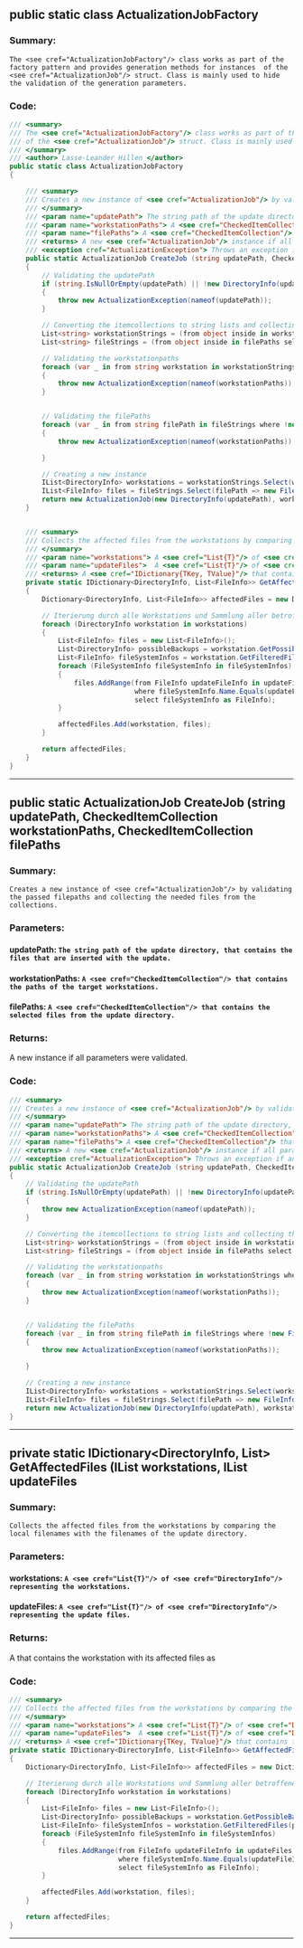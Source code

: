 ## public static class ActualizationJobFactory 


### Summary:
```The <see cref="ActualizationJobFactory"/> class works as part of the factory pattern and provides generation methods for instances  of the <see cref="ActualizationJob"/> struct. Class is mainly used to hide the validation of the generation parameters.```

### Code:
```cs
/// <summary>
/// The <see cref="ActualizationJobFactory"/> class works as part of the factory pattern and provides generation methods for instances
/// of the <see cref="ActualizationJob"/> struct. Class is mainly used to hide the validation of the generation parameters.
/// </summary>
/// <author> Lasse-Leander Hillen </author>
public static class ActualizationJobFactory
{

	/// <summary>
	/// Creates a new instance of <see cref="ActualizationJob"/> by validating the passed filepaths and collecting the needed files from the collections.
	/// </summary>
	/// <param name="updatePath"> The string path of the update directory, that contains the files that are inserted with the update. </param>
	/// <param name="workstationPaths"> A <see cref="CheckedItemCollection"/> that contains the paths of the target workstations. </param>
	/// <param name="filePaths"> A <see cref="CheckedItemCollection"/> that contains the selected files from the update directory. </param>
	/// <returns> A new <see cref="ActualizationJob"/> instance if all parameters were validated. </returns>
	/// <exception cref="ActualizationException"> Throws an exception if any parameter couldnt have been validated. </exception>
	public static ActualizationJob CreateJob (string updatePath, CheckedItemCollection workstationPaths, CheckedItemCollection filePaths)
	{
		// Validating the updatePath
		if (string.IsNullOrEmpty(updatePath) || !new DirectoryInfo(updatePath).Exists)
		{
			throw new ActualizationException(nameof(updatePath));
		}

		// Converting the itemcollections to string lists and collecting the Directory- and FileInfos
		List<string> workstationStrings = (from object inside in workstationPaths select inside.ToString()).ToList();
		List<string> fileStrings = (from object inside in filePaths select inside.ToString()).ToList();

		// Validating the workstationpaths
		foreach (var _ in from string workstation in workstationStrings where !new DirectoryInfo(workstation).Exists select new { })
		{
			throw new ActualizationException(nameof(workstationPaths));
		}


		// Validating the filePaths
		foreach (var _ in from string filePath in fileStrings where !new FileInfo(filePath).Exists select new { })
		{
			throw new ActualizationException(nameof(workstationPaths));

		}

		// Creating a new instance
		IList<DirectoryInfo> workstations = workstationStrings.Select(workstationPath => new DirectoryInfo(workstationPath)).ToList();
		IList<FileInfo> files = fileStrings.Select(filePath => new FileInfo(filePath)).ToList();
		return new ActualizationJob(new DirectoryInfo(updatePath), workstations, files, GetAffectedFiles(workstations, files));
	}


	/// <summary>
	/// Collects the affected files from the workstations by comparing the local filenames with the filenames of the update directory.
	/// </summary>
	/// <param name="workstations"> A <see cref="List{T}"/> of <see cref="DirectoryInfo"/> representing the workstations. </param>
	/// <param name="updateFiles">  A <see cref="List{T}"/> of <see cref="DirectoryInfo"/> representing the update files. </param>
	/// <returns> A <see cref="IDictionary{TKey, TValue}"/> that contains the workstation with its affected files as <see cref="KeyValuePair{TKey, TValue}"/></returns>
	private static IDictionary<DirectoryInfo, List<FileInfo>> GetAffectedFiles (IList<DirectoryInfo> workstations, IList<FileInfo> updateFiles)
	{
		Dictionary<DirectoryInfo, List<FileInfo>> affectedFiles = new Dictionary<DirectoryInfo, List<FileInfo>>();

		// Iterierung durch alle Workstations und Sammlung aller betroffenen Dateien
		foreach (DirectoryInfo workstation in workstations)
		{
			List<FileInfo> files = new List<FileInfo>();
			List<DirectoryInfo> possibleBackups = workstation.GetPossibleBackups(new List<string>() { "Backup_", "save" });
			List<FileInfo> fileSystemInfos = workstation.GetFilteredFiles(possibleBackups);
			foreach (FileSystemInfo fileSystemInfo in fileSystemInfos)
			{
				files.AddRange(from FileInfo updateFileInfo in updateFiles
							   where fileSystemInfo.Name.Equals(updateFileInfo.Name) && fileSystemInfo is FileInfo && !files.Contains(fileSystemInfo)
							   select fileSystemInfo as FileInfo);
			}

			affectedFiles.Add(workstation, files);
		}

		return affectedFiles;
	}
}
```

---
## public static ActualizationJob CreateJob (string updatePath, CheckedItemCollection workstationPaths, CheckedItemCollection filePaths 


### Summary:
```Creates a new instance of <see cref="ActualizationJob"/> by validating the passed filepaths and collecting the needed files from the collections.```

### Parameters:
#### updatePath: ```The string path of the update directory, that contains the files that are inserted with the update.```
#### workstationPaths: ```A <see cref="CheckedItemCollection"/> that contains the paths of the target workstations.```
#### filePaths: ```A <see cref="CheckedItemCollection"/> that contains the selected files from the update directory.```

### Returns:
A new <see cref="ActualizationJob"/> instance if all parameters were validated.

### Code:
```cs
/// <summary>
/// Creates a new instance of <see cref="ActualizationJob"/> by validating the passed filepaths and collecting the needed files from the collections.
/// </summary>
/// <param name="updatePath"> The string path of the update directory, that contains the files that are inserted with the update. </param>
/// <param name="workstationPaths"> A <see cref="CheckedItemCollection"/> that contains the paths of the target workstations. </param>
/// <param name="filePaths"> A <see cref="CheckedItemCollection"/> that contains the selected files from the update directory. </param>
/// <returns> A new <see cref="ActualizationJob"/> instance if all parameters were validated. </returns>
/// <exception cref="ActualizationException"> Throws an exception if any parameter couldnt have been validated. </exception>
public static ActualizationJob CreateJob (string updatePath, CheckedItemCollection workstationPaths, CheckedItemCollection filePaths)
{
	// Validating the updatePath
	if (string.IsNullOrEmpty(updatePath) || !new DirectoryInfo(updatePath).Exists)
	{
		throw new ActualizationException(nameof(updatePath));
	}

	// Converting the itemcollections to string lists and collecting the Directory- and FileInfos
	List<string> workstationStrings = (from object inside in workstationPaths select inside.ToString()).ToList();
	List<string> fileStrings = (from object inside in filePaths select inside.ToString()).ToList();

	// Validating the workstationpaths
	foreach (var _ in from string workstation in workstationStrings where !new DirectoryInfo(workstation).Exists select new { })
	{
		throw new ActualizationException(nameof(workstationPaths));
	}


	// Validating the filePaths
	foreach (var _ in from string filePath in fileStrings where !new FileInfo(filePath).Exists select new { })
	{
		throw new ActualizationException(nameof(workstationPaths));

	}

	// Creating a new instance
	IList<DirectoryInfo> workstations = workstationStrings.Select(workstationPath => new DirectoryInfo(workstationPath)).ToList();
	IList<FileInfo> files = fileStrings.Select(filePath => new FileInfo(filePath)).ToList();
	return new ActualizationJob(new DirectoryInfo(updatePath), workstations, files, GetAffectedFiles(workstations, files));
}
```

---
## private static IDictionary<DirectoryInfo, List<FileInfo>> GetAffectedFiles (IList<DirectoryInfo> workstations, IList<FileInfo> updateFiles 


### Summary:
```Collects the affected files from the workstations by comparing the local filenames with the filenames of the update directory.```

### Parameters:
#### workstations: ```A <see cref="List{T}"/> of <see cref="DirectoryInfo"/> representing the workstations.```
#### updateFiles: ```A <see cref="List{T}"/> of <see cref="DirectoryInfo"/> representing the update files.```

### Returns:
A <see cref="IDictionary{TKey, TValue}"/> that contains the workstation with its affected files as <see cref="KeyValuePair{TKey, TValue}"/>

### Code:
```cs
/// <summary>
/// Collects the affected files from the workstations by comparing the local filenames with the filenames of the update directory.
/// </summary>
/// <param name="workstations"> A <see cref="List{T}"/> of <see cref="DirectoryInfo"/> representing the workstations. </param>
/// <param name="updateFiles">  A <see cref="List{T}"/> of <see cref="DirectoryInfo"/> representing the update files. </param>
/// <returns> A <see cref="IDictionary{TKey, TValue}"/> that contains the workstation with its affected files as <see cref="KeyValuePair{TKey, TValue}"/></returns>
private static IDictionary<DirectoryInfo, List<FileInfo>> GetAffectedFiles (IList<DirectoryInfo> workstations, IList<FileInfo> updateFiles)
{
	Dictionary<DirectoryInfo, List<FileInfo>> affectedFiles = new Dictionary<DirectoryInfo, List<FileInfo>>();

	// Iterierung durch alle Workstations und Sammlung aller betroffenen Dateien
	foreach (DirectoryInfo workstation in workstations)
	{
		List<FileInfo> files = new List<FileInfo>();
		List<DirectoryInfo> possibleBackups = workstation.GetPossibleBackups(new List<string>() { "Backup_", "save" });
		List<FileInfo> fileSystemInfos = workstation.GetFilteredFiles(possibleBackups);
		foreach (FileSystemInfo fileSystemInfo in fileSystemInfos)
		{
			files.AddRange(from FileInfo updateFileInfo in updateFiles
						   where fileSystemInfo.Name.Equals(updateFileInfo.Name) && fileSystemInfo is FileInfo && !files.Contains(fileSystemInfo)
						   select fileSystemInfo as FileInfo);
		}

		affectedFiles.Add(workstation, files);
	}

	return affectedFiles;
}
```

---
